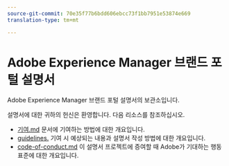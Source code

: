 ```yaml
---
source-git-commit: 70e35f77b6bdd606ebcc73f1bb7951e53874e669
translation-type: tm+mt

---
```

# Adobe Experience Manager 브랜드 포털 설명서

Adobe Experience Manager 브랜드 포털 설명서의 보관소입니다.

설명서에 대한 귀하의 헌신은 환영합니다. 다음 리소스를 참조하십시오.

* [기여.md](contributing.md) 문서에 기여하는 방법에 대한 개요입니다.
* [guidelines.](guidelines.md) 기여 시 예상되는 내용과 설명서 작성 방법에 대한 개요입니다.
* [code-of-conduct.md](code-of-conduct.md) 이 설명서 프로젝트에 증여할 때 Adobe가 기대하는 행동 표준에 대한 개요입니다.
